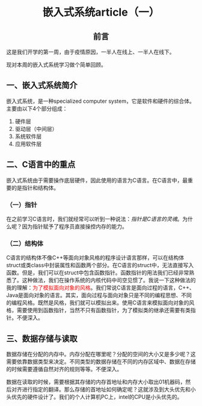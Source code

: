 <h1> <center>嵌入式系统article（一）</center> </h1>

<h2><center>前言</center></h2>

这是我们开学的第一周，由于疫情原因，一半人在线上、一半人在线下。

现对本周的嵌入式系统学习做个简单回顾。

## 一、嵌入式系统简介

嵌入式系统，是一种specialized computer system，它是软件和硬件的综合体。主要由以下4个部分组成：

1. 硬件层
2. 驱动层（中间层）
3. 系统软件层
4. 应用软件层



## 二、C语言中的重点

嵌入式系统由于需要操作底层硬件，因此使用的语言为C语言。在C语言中，最重要的是指针和结构体。

### （一）指针

在之前学习C语言时，我们就经常可以听到一种说法：<i>指针是C语言的灵魂</i>。为什么呢？因为指针赋予了程序员直接操控内存的能力。



### （二）结构体

C语言的结构体不像C++等面向对象风格的程序设计语言那样，可以在结构体struct或类class中封装属性和函数两个部分。在C语言的struct中，无法直接写入函数。但是，我们可以在struct中包含函数指针。函数指针的用法我们已经非常熟悉了。这种做法，我们在操作系统的内核代码中司空见惯了。我说一下这种做法的我的理解：<font color = red>为了模拟面向对象的风格</font>。我们常说C语言是面向过程的语言，C++、Java是面向对象的语言。其实，面向过程与面向对象只是不同的编程思想、不同的编程风格。既然是风格，我们就可以模拟出来。使用C语言来模拟面向对象的风格，需要使用到函数指针，当然不只有函数指针，为了模拟类的继承还需要有类指针。不便深入。



## 三、数据存储与读取

数据存储在分配的内存中。内存分配在哪里呢？分配的空间的大小又是多少呢？这需要依靠数据类型来决定。不同类型的数据存储在不同的内存区域中、数据在存储的时候需要遵循自然对齐的规则等等。不便深入。

数据在读取的时候，需要根据其存储的内存首地址和内存大小取出01机器码，然后对齐进行指定的翻译。那么存储的首地址如何确定呢？这就涉及到大头优先和小头优先的硬件设计了。我们的个人计算机PC上，intel的CPU是小头优先的。





